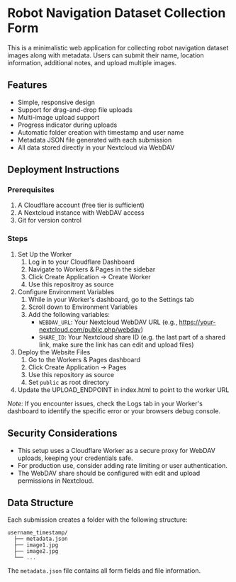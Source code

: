 # Robot Navigation Dataset Collection Form

This is a minimalistic web application for collecting robot navigation dataset images along with metadata. Users can submit their name, location information, additional notes, and upload multiple images.

## Features

- Simple, responsive design
- Support for drag-and-drop file uploads
- Multi-image upload support
- Progress indicator during uploads
- Automatic folder creation with timestamp and user name
- Metadata JSON file generated with each submission
- All data stored directly in your Nextcloud via WebDAV

## Deployment Instructions

### Prerequisites

1. A Cloudflare account (free tier is sufficient)
2. A Nextcloud instance with WebDAV access
3. Git for version control

### Steps

1. Set Up the Worker
    1. Log in to your Cloudflare Dashboard
    2. Navigate to Workers & Pages in the sidebar
    3. Click Create Application → Create Worker
    4. Use this repositroy as source
2. Configure Environment Variables
    1. While in your Worker's dashboard, go to the Settings tab
    2. Scroll down to Environment Variables
    3. Add the following variables:
        - `WEBDAV_URL`: Your Nextcloud WebDAV URL (e.g., https://your-nextcloud.com/public.php/webdav)
        - `SHARE_ID`: Your Nextcloud share ID (e.g. the last part of a shared link, make sure the link has can edit and upload files)
3. Deploy the Website Files
    1. Go to the Workers & Pages dashboard
    2. Click Create Application → Pages
    3. Use this repository as source
    4. Set `public` as root directory
5. Update the UPLOAD_ENDPOINT in index.html to point to the worker URL

_Note:_ If you encounter issues, check the Logs tab in your Worker's dashboard to identify the specific error or your browsers debug console.

## Security Considerations

- This setup uses a Cloudflare Worker as a secure proxy for WebDAV uploads, keeping your credentials safe.
- For production use, consider adding rate limiting or user authentication.
- The WebDAV share should be configured with edit and upload permissions in Nextcloud.

## Data Structure

Each submission creates a folder with the following structure:

```
username_timestamp/
  ├── metadata.json
  ├── image1.jpg
  ├── image2.jpg
  └── ...
```

The `metadata.json` file contains all form fields and file information.

